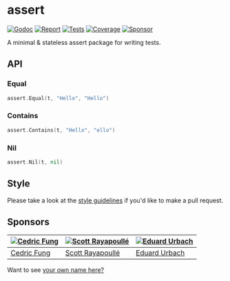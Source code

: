# assert

[![Godoc][godoc-image]][godoc-url]
[![Report][report-image]][report-url]
[![Tests][tests-image]][tests-url]
[![Coverage][coverage-image]][coverage-url]
[![Sponsor][sponsor-image]][sponsor-url]

A minimal &amp; stateless assert package for writing tests.

## API

### Equal

```go
assert.Equal(t, "Hello", "Hello")
```

### Contains

```go
assert.Contains(t, "Hello", "ello")
```

### Nil

```go
assert.Nil(t, nil)
```

## Style

Please take a look at the [style guidelines](https://github.com/akyoto/quality/blob/master/STYLE.md) if you'd like to make a pull request.

## Sponsors

| [![Cedric Fung](https://avatars3.githubusercontent.com/u/2269238?s=70&v=4)](https://github.com/cedricfung) | [![Scott Rayapoullé](https://avatars3.githubusercontent.com/u/11772084?s=70&v=4)](https://github.com/soulcramer) | [![Eduard Urbach](https://avatars3.githubusercontent.com/u/438936?s=70&v=4)](https://eduardurbach.com) |
| --- | --- | --- |
| [Cedric Fung](https://github.com/cedricfung) | [Scott Rayapoullé](https://github.com/soulcramer) | [Eduard Urbach](https://eduardurbach.com) |

Want to see [your own name here?](https://github.com/users/akyoto/sponsorship)

[godoc-image]: https://godoc.org/github.com/akyoto/assert?status.svg
[godoc-url]: https://godoc.org/github.com/akyoto/assert
[report-image]: https://goreportcard.com/badge/github.com/akyoto/assert
[report-url]: https://goreportcard.com/report/github.com/akyoto/assert
[tests-image]: https://cloud.drone.io/api/badges/akyoto/assert/status.svg
[tests-url]: https://cloud.drone.io/akyoto/assert
[coverage-image]: https://codecov.io/gh/akyoto/assert/graph/badge.svg
[coverage-url]: https://codecov.io/gh/akyoto/assert
[sponsor-image]: https://img.shields.io/badge/github-donate-green.svg
[sponsor-url]: https://github.com/users/akyoto/sponsorship
